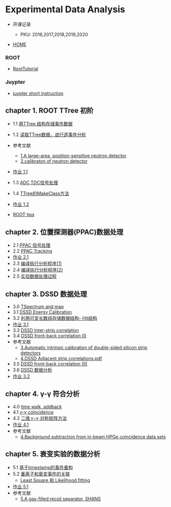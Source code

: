 # Experimental Data Analysis
- 开课记录
  - PKU: 2016,2017,2018,2019,2020

- [HOME](https://zhihuanli.github.io/Experimental-Data-Analysis-Course/)
### ROOT 
 - [RootTutorial](http://www.pp.rhul.ac.uk/~cowan/RootTutorial/)
### Juypter
 - [juypter short instruction](jupyter-short-instruction.pdf)

 
 ## chapter 1. ROOT TTree 初阶
 - 1.1 [用TTree 结构存储事件数据](https://zhihuanli.github.io/Experimental-Data-Analysis-Course/chapt1/1.1_create_tree.html)
 - 1.2 [读取TTree数据，进行逐事件分析](https://zhihuanli.github.io/Experimental-Data-Analysis-Course/chapt1/1.2_read_tree.html)
 - 参考文献
      - [1.A large-area, position-sensitive neutron detector](./chapt1/neutron_detector.pdf)
      - [2.calibraton of neutron detector](./chapt1/neutron_cali.pdf)
      
 - [作业 1.1](https://zhihuanli.github.io/Experimental-Data-Analysis-Course/chapt1/coursework1.1.html) 
 - 1.3 [ADC,TDC信号处理](https://zhihuanli.github.io/Experimental-Data-Analysis-Course/chapt1/1.3_adc_analysis.html)
 - 1.4 [TTree的MakeClass方法](https://zhihuanli.github.io/Experimental-Data-Analysis-Course/chapt1/1.4_root_tree_makeclass.html)
 - [作业 1.2](https://zhihuanli.github.io/Experimental-Data-Analysis-Course/chapt1/coursework1.2.html)
 
 - [ROOT tips](https://zhihuanli.github.io/Experimental-Data-Analysis-Course/chapt1/ROOT_tips.html)
 

## chapter 2. 位置探测器(PPAC)数据处理

  - 2.1 [PPAC 信号处理](https://zhihuanli.github.io/Experimental-Data-Analysis-Course/chapt2/2.1_PPAC_analysis.html)
  - 2.2 [PPAC Tracking](https://zhihuanli.github.io/Experimental-Data-Analysis-Course/chapt2/2.2_PPAC_tracking.html) 
  - [作业 2.1](https://zhihuanli.github.io/Experimental-Data-Analysis-Course/chapt2/coursework2.1.html) 
  - 2.3 [编译执行分析程序(1)](https://zhihuanli.github.io/Experimental-Data-Analysis-Course/chapt2/2.3_comiling_1.html)
  - 2.4 [编译执行分析程序(2)](https://zhihuanli.github.io/Experimental-Data-Analysis-Course/chapt2/2.4_compiling_2.html)
  - 2.5 [实验数据处理过程](https://zhihuanli.github.io/Experimental-Data-Analysis-Course/chapt2/2.5_data_analysis_process.html)
  
## chapter 3. DSSD 数据处理 

 - 3.0 [TSpectrum and map](https://zhihuanli.github.io/Experimental-Data-Analysis-Course/chapt3/3.0_TSpectrum_map.html)
 - 3.1 [DSSD Energy Calibration](https://zhihuanli.github.io/Experimental-Data-Analysis-Course/chapt3/3.1_DSSD_energy_calibration_1.html)
 - 3.2 [利用可变长数组存储数据结构- Hit结构](https://zhihuanli.github.io/Experimental-Data-Analysis-Course/chapt3/3.2_TTree_Branch_with_Dynamic_Array.html) 
 - [作业 3.1](https://zhihuanli.github.io/Experimental-Data-Analysis-Course/chapt3/coursework3.1.html) 
 - 3.3 [DSSD Inter-strip correlation](https://zhihuanli.github.io/Experimental-Data-Analysis-Course/chapt3/3.3_DSSD_interstrip_correlation.html)
 - 3.4 [DSSD front-back correlation (I)](https://zhihuanli.github.io/Experimental-Data-Analysis-Course/chapt3/3.4_DSSD_front_back_correlation_1.html)
 - 参考文献
      - [3.Automatic intrinsic calibration of double-sided silicon strip detectors](./chapt3/DSSD_cali.pdf)
      - [4.DSSD Adjacent strip correlations.pdf](./chapt3/DSSD_Adjacent.pdf)
 - 3.5 [DSSD front-back correlation (II)](https://zhihuanli.github.io/Experimental-Data-Analysis-Course/chapt3/3.5_DSSD_front_back_correlation_2.html)
 - 3.6 [DSSD 数据分析](https://zhihuanli.github.io/Experimental-Data-Analysis-Course/chapt3/3.6_DSSD_data_analysis.html) 
 - [作业 3.2](https://zhihuanli.github.io/Experimental-Data-Analysis-Course/chapt3/coursework3.2.html) 




## chapter 4. γ-γ 符合分析 
 - 4.0 [time walk, addback](https://zhihuanli.github.io/Experimental-Data-Analysis-Course/chapt4/4.0_gamma-gamma_coincidence_0.html)
 - 4.1 [γ-γ coincidence](https://zhihuanli.github.io/Experimental-Data-Analysis-Course/chapt4/4.1_gamma-gamma_coincidence_I.html)
 - 4.2 [二维 𝛾−𝛾 对称矩阵方法](https://zhihuanli.github.io/Experimental-Data-Analysis-Course/chapt4/4.2_gamma-gamma_coincidence_II.html) 
 - [作业 4.1](https://zhihuanli.github.io/Experimental-Data-Analysis-Course/chapt4/coursework4.1.html)
 - 参考文献
     - [4.Background subtraction from in-beam HPGe coincidence data sets](./chapt4/Radford.pdf)

## chapter 5. 衰变实验的数据分析

 - 5.1 [基于timestamp的事件重构](https://zhihuanli.github.io/Experimental-Data-Analysis-Course/chapt5/5.1_decay_analysis_I.html)
 - 5.2 [重离子和衰变事件的关联](https://zhihuanli.github.io/Experimental-Data-Analysis-Course/chapt5/5.2_decay_analysis_II.html)
    - [Least Square 和 Likelihood fitting](https://zhihuanli.github.io/Experimental-Data-Analysis-Course/chapt5/fitting_LS_LH.html)
 - [作业 5.1](https://zhihuanli.github.io/Experimental-Data-Analysis-Course/chapt5/coursework5.1.html)
 - 参考文献
     - [5.A gas-filled recoil separator, SHANS](./chapt5/SHANS.pdf)

